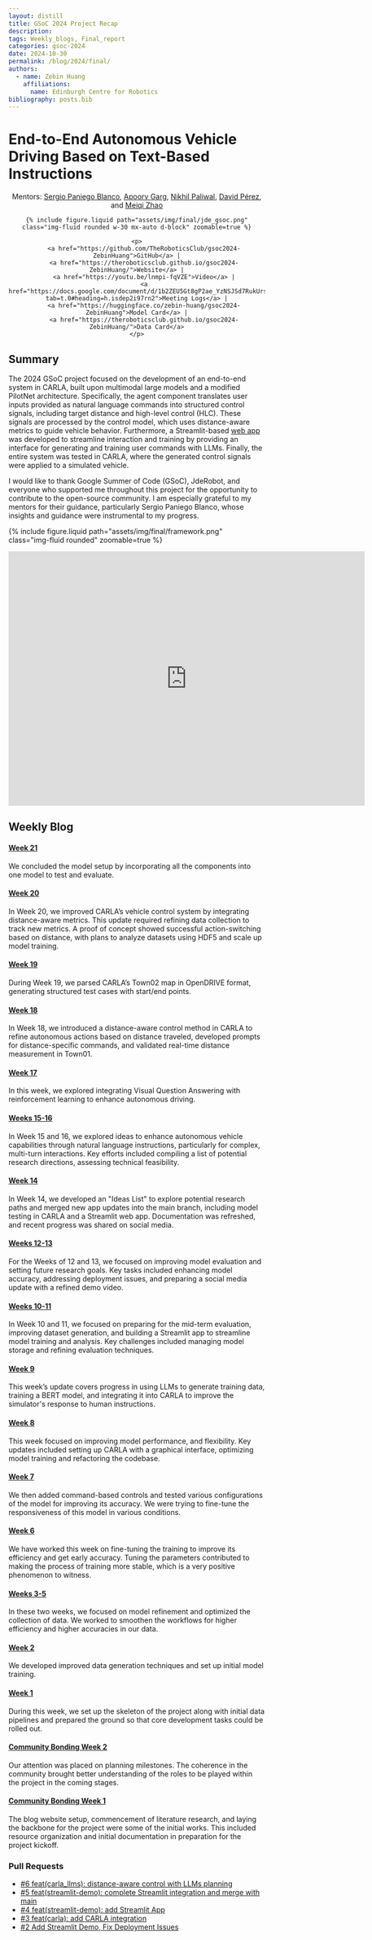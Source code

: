 ```yaml
---
layout: distill
title: GSoC 2024 Project Recap
description:
tags: Weekly_blogs, Final_report
categories: gsoc-2024
date: 2024-10-30
permalink: /blog/2024/final/
authors:
  - name: Zebin Huang
    affiliations:
      name: Edinburgh Centre for Robotics
bibliography: posts.bib
---
```


# End-to-End Autonomous Vehicle Driving Based on Text-Based Instructions

<div style="text-align: center;">
    Mentors:
    <a href="mailto:sergiopaniegoblanco@gmail.com">Sergio Paniego Blanco</a>,
    <a href="mailto:apoorvgarg.ms@gmail.com">Apoorv Garg</a>,
    <a href="mailto:nikhil.paliwal14@gmail.com">Nikhil Paliwal</a>,
    <a href="mailto:david.perez.saura@upm.es">David Pérez</a>,
    and <a href="mailto:skyler.zhaomeiqi@gmail.com">Meiqi Zhao</a>

    {% include figure.liquid path="assets/img/final/jde_gsoc.png" class="img-fluid rounded w-30 mx-auto d-block" zoomable=true %}

    <p>
        <a href="https://github.com/TheRoboticsClub/gsoc2024-ZebinHuang">GitHub</a> |
        <a href="https://theroboticsclub.github.io/gsoc2024-ZebinHuang/">Website</a> |
        <a href="https://youtu.be/lnmpi-fqVZE">Video</a> |
        <a href="https://docs.google.com/document/d/1b2ZEU5Gt8gP2ae_YzNSJSd7RukUrsG_aDJFLnbvoQiM/edit?tab=t.0#heading=h.isdep2i97rn2">Meeting Logs</a> |
        <a href="https://huggingface.co/zebin-huang/gsoc2024-ZebinHuang">Model Card</a> |
        <a href="https://theroboticsclub.github.io/gsoc2024-ZebinHuang/">Data Card</a>
    </p>
</div>


## Summary

The 2024 GSoC project focused on the development of an end-to-end system in CARLA, built upon multimodal large models and a modified PilotNet architecture. Specifically, the agent component translates user inputs provided as natural language commands into structured control signals, including target distance and high-level control (HLC). These signals are processed by the control model, which uses distance-aware metrics to guide vehicle behavior. Furthermore, a Streamlit-based [web app](https://gsoc24-zebinhuang.streamlit.app/) was developed to streamline interaction and training by providing an interface for generating and training user commands with LLMs. Finally, the entire system was tested in CARLA, where the generated control signals were applied to a simulated vehicle.

I would like to thank Google Summer of Code (GSoC), JdeRobot, and everyone who supported me throughout this project for the opportunity to contribute to the open-source community. I am especially grateful to my mentors for their guidance, particularly Sergio Paniego Blanco, whose insights and guidance were instrumental to my progress.

{% include figure.liquid path="assets/img/final/framework.png" class="img-fluid rounded" zoomable=true %}

<iframe width="700" height="500" src="https://www.youtube.com/embed/lnmpi-fqVZE" title="2024 GSoC" frameborder="0" allow="accelerometer; autoplay; clipboard-write; encrypted-media; gyroscope; picture-in-picture; web-share" referrerpolicy="strict-origin-when-cross-origin" allowfullscreen></iframe>

## Weekly Blog

<h4 id="week-21"><a href="/gsoc2024-ZebinHuang/blog/2024/week21/">Week 21</a></h4>
<p>We concluded the model setup by incorporating all the components into one model to test and evaluate.</p>

<h4 id="week-20"><a href="/gsoc2024-ZebinHuang/blog/2024/week20/">Week 20</a></h4>
<p>In Week 20, we improved CARLA’s vehicle control system by integrating distance-aware metrics. This update required refining data collection to track new metrics. A proof of concept showed successful action-switching based on distance, with plans to analyze datasets using HDF5 and scale up model training.</p>

<h4 id="week-19"><a href="/gsoc2024-ZebinHuang/blog/2024/week19/">Week 19</a></h4>
<p>During Week 19, we parsed CARLA’s Town02 map in OpenDRIVE format, generating structured test cases with start/end points. </p>

<h4 id="week-18"><a href="/gsoc2024-ZebinHuang/blog/2024/week18/">Week 18</a></h4>
<p>In Week 18, we introduced a distance-aware control method in CARLA to refine autonomous actions based on distance traveled, developed prompts for distance-specific commands, and validated real-time distance measurement in Town01.</p>

<h4 id="week-17"><a href="/gsoc2024-ZebinHuang/blog/2024/week17/">Week 17</a></h4>
<p>In this week, we explored integrating Visual Question Answering with reinforcement learning to enhance autonomous driving.</p>

<h4 id="weeks-15-16"><a target="_blank" rel="noopener noreferrer" href="/gsoc2024-ZebinHuang/blog/2024/week1516/">Weeks 15-16</a></h4>
<p>In Week 15 and 16, we explored ideas to enhance autonomous vehicle capabilities through natural language instructions, particularly for complex, multi-turn interactions. Key efforts included compiling a list of potential research directions, assessing technical feasibility.</p>

<h4 id="week-14"><a href="/gsoc2024-ZebinHuang/blog/2024/week14/">Week 14</a></h4>
<p>In Week 14, we developed an "Ideas List" to explore potential research paths and merged new app updates into the main branch, including model testing in CARLA and a Streamlit web app. Documentation was refreshed, and recent progress was shared on social media.</p>

<h4 id="weeks-12-13"><a href="/gsoc2024-ZebinHuang/blog/2024/week1213/">Weeks 12-13</a></h4>
<p>For the Weeks of 12 and 13, we focused on improving model evaluation and setting future research goals. Key tasks included enhancing model accuracy, addressing deployment issues, and preparing a social media update with a refined demo video.</p>

<h4 id="weeks-10-11"> <a href="/gsoc2024-ZebinHuang/blog/2024/coding-week8-7-29-8-11/">Weeks 10-11</a></h4>
<p>In Week 10 and 11, we focused on preparing for the mid-term evaluation, improving dataset generation, and building a Streamlit app to streamline model training and analysis. Key challenges included managing model storage and refining evaluation techniques.</p>

<h4 id="week-9"><a href="/gsoc2024-ZebinHuang/blog/2024/coding-week8-7-22-7-28/">Week 9</a></h4>
<p>This week’s update covers progress in using LLMs to generate training data, training a BERT model, and integrating it into CARLA to improve the simulator's response to human instructions.</p>

<h4 id="week-8"><a href="/gsoc2024-ZebinHuang/blog/2024/coding-week8-7-15-7-21/">Week 8</a></h4>
<p>This week focused on improving model performance, and flexibility. Key updates included setting up CARLA with a graphical interface, optimizing model training and refactoring the codebase.</p>

<h4 id="week-7"><a href="/gsoc2024-ZebinHuang/blog/2024/coding-week7-7-08-7-14/">Week 7</a></h4>
<p>We then added command-based controls and tested various configurations of the model for improving its accuracy. We were trying to fine-tune the responsiveness of this model in various conditions.</p>

<h4 id="week-6"><a href="/gsoc2024-ZebinHuang/blog/2024/coding-week345-7-01-7-07/">Week 6</a></h4>
<p>We have worked this week on fine-tuning the training to improve its efficiency and get early accuracy. Tuning the parameters contributed to making the process of training more stable, which is a very positive phenomenon to witness.</p>

<h4 id="weeks-3-5"><a href="/gsoc2024-ZebinHuang/blog/2024/coding-week345-6-10-6-30/">Weeks 3-5</a></h4>
<p>In these two weeks, we focused on model refinement and optimized the collection of data. We worked to smoothen the workflows for higher efficiency and higher accuracies in our data.</p>

<h4 id="week-2"><a href="/gsoc2024-ZebinHuang/blog/2024/coding-week2-6-03-6-09/">Week 2</a></h4>
<p>We developed improved data generation techniques and set up initial model training.

<h4 id="week-1"><a href="/gsoc2024-ZebinHuang/blog/2024/coding-week1-5-27-6-02/">Week 1</a></h4>
<p>During this week, we set up the skeleton of the project along with initial data pipelines and prepared the ground so that core development tasks could be rolled out.</p>

<h4 id="community-bonding-week-2"><a href="/gsoc2024-ZebinHuang/blog/2024/community-bonding-5-21-5-27/">Community Bonding Week 2</a></h4>
<p>Our attention was placed on planning milestones. The coherence in the community brought better understanding of the roles to be played within the project in the coming stages.</p>

<h4 id="community-bonding-week-1"><a href="/gsoc2024-ZebinHuang/blog/2024/community-bonding-5-14-5-20/">Community Bonding Week 1</a></h4>
<p>The blog website setup, commencement of literature research, and laying the backbone for the project were some of the initial works. This included resource organization and initial documentation in preparation for the project kickoff.</p>

<h3>Pull Requests</h3>
<ul>
  <li><a href="https://github.com/TheRoboticsClub/gsoc2024-ZebinHuang/pull/6">#6 feat(carla_llms): distance-aware control with LLMs planning</a></li>
  <li><a href="https://github.com/TheRoboticsClub/gsoc2024-ZebinHuang/pull/5">#5 feat(streamlit-demo): complete Streamlit integration and merge with main</a></li>
  <li><a href="https://github.com/TheRoboticsClub/gsoc2024-ZebinHuang/pull/4">#4 feat(streamlit-demo): add Streamlit App</a></li>
  <li><a href="https://github.com/TheRoboticsClub/gsoc2024-ZebinHuang/pull/3">#3 feat(carla): add CARLA integration</a></li>
  <li><a href="https://github.com/TheRoboticsClub/gsoc2024-ZebinHuang/pull/2">#2 Add Streamlit Demo, Fix Deployment Issues</a></li>
</ul>
